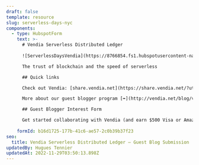 ```yaml
---
draft: false
template: resource
slug: serverless-days-nyc
components:
  - type: HubspotForm
    text: >-
      # Vendia Serverless Distributed Ledger
      
      ![ServerlessDaysVendia](https://8766854.fs1.hubspotusercontent-na1.net/hubfs/8766854/Event%20Images/ServerlessDaysVendia.png)

      The trust of blockchain and the speed of serverless

      ## Quick links

      Check out Vendia: [share.vendia.net](https://share.vendia.net/?utm_source=event&utm_medium=serverlessdaysnyc&utm_campaign=)\

      More about our guest blogger program [➡️](http://vendia.net/blog/vendia-guest-contributor-program)

      ## Guest Blogger Interest Form

      Get started collaborating with Vendia (and earn $500 Visa or Amazon gift card)
      
    formId: b16d1725-177b-41c6-ae57-2c0b39b37f23
seo:
  title: Vendia Serverless Distributed Ledger – Guest Blog Submission
updatedBy: Hugues Tennier
updatedAt: 2022-11-29T03:50:13.898Z
---
```

